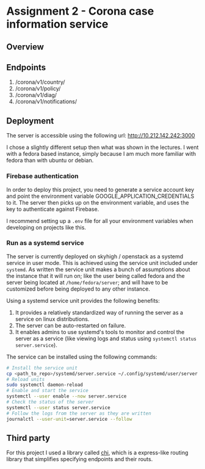 # Assignment 2 - Corona case information service

## Overview

## Endpoints

1. /corona/v1/country/
2. /corona/v1/policy/
3. /corona/v1/diag/
4. /corona/v1/notifications/

## Deployment

The server is accessible using the following url: http://10.212.142.242:3000

I chose a slightly different setup then what was shown in the lectures. I went with a fedora based instance, simply because I am much more familiar with fedora than with ubuntu or debian.

### Firebase authentication

In order to deploy this project, you need to generate a service account key and point the environment variable GOOGLE_APPLICATION_CREDENTIALS to it.
The server then picks up on the environment variable, and uses the key to authenticate against Firebase.

I recommend setting up a `.env` file for all your environment variables when developing on projects like this.

### Run as a systemd service

The server is currently deployed on skyhigh / openstack as a systemd service in user mode. This is achieved using the service unit included under `systemd`.
As written the service unit makes a bunch of assumptions about the instance that it will run on; like the user being called fedora and the server being located at `/home/fedora/server`; and will have to be customized before being deployed to any other instance.

Using a systemd service unit provides the following benefits:
1. It provides a relatively standardized way of running the server as a service on linux distributions.
2. The server can be auto-restarted on failure.
3. It enables admins to use systemd's tools to monitor and control the server as a service (like viewing logs and status using `systemctl status server.service`).

The service can be installed using the following commands:
```bash
# Install the service unit
cp <path_to_repo>/systemd/server.service ~/.config/systemd/user/server.service
# Reload units
sudo systemctl daemon-reload
# Enable and start the service
systemctl --user enable --now server.service
# Check the status of the server
systemctl --user status server.service
# Follow the logs from the server as they are written
journalctl --user-unit=server.service --follow
```

## Third party

For this project I used a library called [chi][1], which is a express-like routing library that simplifies specifying endpoints and their routs.

[1]: https://github.com/go-chi/chi
